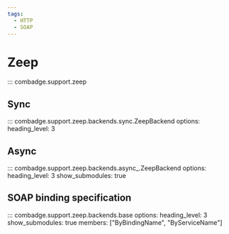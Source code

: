 ```yaml
---
tags:
  - HTTP
  - SOAP
---
```


# Zeep

::: combadge.support.zeep

## Sync

::: combadge.support.zeep.backends.sync.ZeepBackend
    options:
      heading_level: 3

## Async

::: combadge.support.zeep.backends.async_.ZeepBackend
    options:
      heading_level: 3
      show_submodules: true

## SOAP binding specification

::: combadge.support.zeep.backends.base
    options:
      heading_level: 3
      show_submodules: true
      members: ["ByBindingName", "ByServiceName"]
